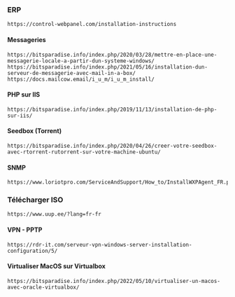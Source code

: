 ### ERP
```
https://control-webpanel.com/installation-instructions
```

#### Messageries
```
https://bitsparadise.info/index.php/2020/03/28/mettre-en-place-une-messagerie-locale-a-partir-dun-systeme-windows/
https://bitsparadise.info/index.php/2021/05/16/installation-dun-serveur-de-messagerie-avec-mail-in-a-box/
https://docs.mailcow.email/i_u_m/i_u_m_install/
```

#### PHP sur IIS
```
https://bitsparadise.info/index.php/2019/11/13/installation-de-php-sur-iis/
```

#### Seedbox (Torrent)
```
https://bitsparadise.info/index.php/2020/04/26/creer-votre-seedbox-avec-rtorrent-rutorrent-sur-votre-machine-ubuntu/
```

#### SNMP
```
https://www.loriotpro.com/ServiceAndSupport/How_to/InstallWXPAgent_FR.php
```


### Télécharger ISO
```
https://www.uup.ee/?lang=fr-fr
```

#### VPN - PPTP
```
https://rdr-it.com/serveur-vpn-windows-server-installation-configuration/5/
```

#### Virtualiser MacOS sur Virtualbox
```
https://bitsparadise.info/index.php/2022/05/10/virtualiser-un-macos-avec-oracle-virtualbox/
```

